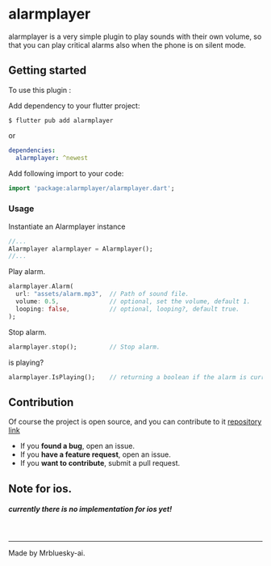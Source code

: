 #  alarmplayer

alarmplayer is a very simple plugin to play sounds with their own volume, so that you can play critical alarms also when the phone is on silent mode.


## Getting started
To use this plugin :

Add dependency to your flutter project:

```
$ flutter pub add alarmplayer
```

or

```yaml
dependencies:
  alarmplayer: ^newest
```

Add following import to your code:

```dart
import 'package:alarmplayer/alarmplayer.dart';
```


###  Usage

Instantiate an Alarmplayer instance

```dart
//...
Alarmplayer alarmplayer = Alarmplayer();
//...
```


Play alarm.
```dart
alarmplayer.Alarm(
  url: "assets/alarm.mp3",  // Path of sound file. 
  volume: 0.5,              // optional, set the volume, default 1.
  looping: false,           // optional, looping?, default true.
);
```

Stop alarm.

```dart
alarmplayer.stop();         // Stop alarm.
```

is playing?

```dart
alarmplayer.IsPlaying();    // returning a boolean if the alarm is currently playing.
```

##  Contribution


Of course the project is open source, and you can contribute to it [repository link](https://github.com/Mrbluesky-ai/flutter-alarmplayer.git)

-  If you **found a bug**, open an issue.
-  If you **have a feature request**, open an issue.
-  If you **want to contribute**, submit a pull request.

## Note for ios.
##### currently there is no implementation for ios yet!
&nbsp;
&nbsp;

* * * *
Made by Mrbluesky-ai.
